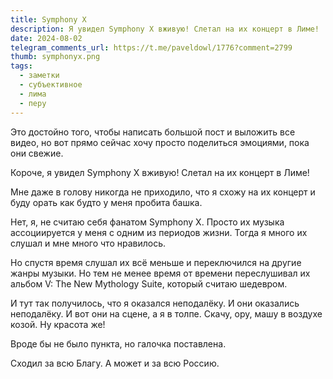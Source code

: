 ```yaml
---
title: Symphony X
description: Я увидел Symphony X вживую! Слетал на их концерт в Лиме!
date: 2024-08-02
telegram_comments_url: https://t.me/paveldowl/1776?comment=2799
thumb: symphonyx.png
tags:
  - заметки
  - субъективное
  - лима
  - перу
---
```


Это достойно того, чтобы написать большой пост и выложить все видео, но вот прямо сейчас хочу просто поделиться эмоциями, пока они свежие.

Короче, я увидел Symphony X вживую! Слетал на их концерт в Лиме!

Мне даже в голову никогда не приходило, что я схожу на их концерт и буду орать как будто у меня пробита башка.

Нет, я, не считаю себя фанатом Symphony X. Просто их музыка ассоциируется у меня с одним из периодов жизни. Тогда я много их слушал и мне много что нравилось.

Но спустя время слушал их всё меньше и переключился на другие жанры музыки. Но тем не менее время от времени переслушивал их альбом V: The New Mythology Suite, который считаю шедевром.

И тут так получилось, что я оказался неподалёку. И они оказались неподалёку. И вот они на сцене, а я в толпе. Скачу, ору, машу в воздухе козой. Ну красота же!

Вроде бы не было пункта, но галочка поставлена.

Сходил за всю Благу. А может и за всю Россию.